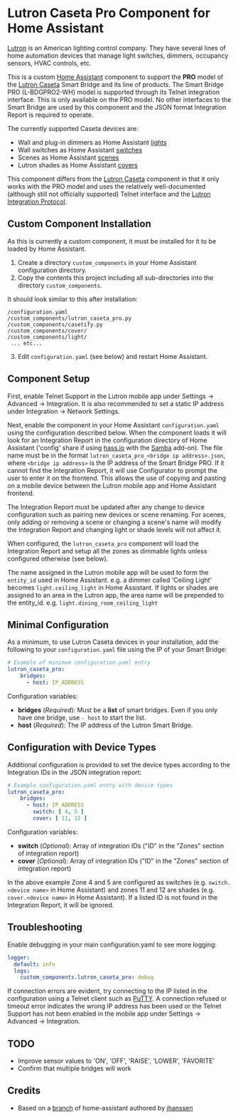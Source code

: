 # Lutron Caseta Pro Component for Home Assistant

[Lutron](http://www.lutron.com/) is an American lighting control company. They have several lines of home automation devices that manage light switches, dimmers, occupancy sensors, HVAC controls, etc.

This is a custom [Home Assistant](https://home-assistant.io/) component to support the **PRO** model of the [Lutron Caseta](http://www.casetawireless.com) Smart Bridge and its line of products. The Smart Bridge PRO (L-BDGPRO2-WH) model is supported through its Telnet integration interface. This is only available on the PRO model. No other interfaces to the Smart Bridge are used by this component and the JSON format Integration Report is required to operate.

The currently supported Caseta devices are:

- Wall and plug-in dimmers as Home Assistant [lights](https://home-assistant.io/components/light/)
- Wall switches as Home Assistant [switches](https://home-assistant.io/components/switch/)
- Scenes as Home Assistant [scenes](https://home-assistant.io/components/scene/)
- Lutron shades as Home Assistant [covers](https://home-assistant.io/components/cover/)

This component differs from the [Lutron Caseta](https://home-assistant.io/components/lutron_caseta/) component in that it only works with the PRO model and uses the relatively well-documented (although still not officially supported) Telnet interface and the [Lutron Integration Protocol](http://www.lutron.com/TechnicalDocumentLibrary/040249.pdf).

## Custom Component Installation
As this is currently a custom component, it must be installed for it to be loaded by Home Assistant.

1. Create a directory `custom_components` in your Home Assistant configuration directory.
1. Copy the contents this project including all sub-directories into the directory `custom_components`.

It should look similar to this after installation:
```
/configuration.yaml
/custom_components/lutron_caseta_pro.py
/custom_components/casetify.py
/custom_components/cover/
/custom_components/light/
 ... etc...
```
3. Edit `configuration.yaml` (see below) and restart Home Assistant.

## Component Setup

First, enable Telnet Support in the Lutron mobile app under Settings -> Advanced -> Integration. It is also recommended to set a static IP address under Integration -> Network Settings.

Next, enable the component in your Home Assistant `configuration.yaml` using the configuration described below. When the component loads it will look for an Integration Report in the configuration directory of Home Assistant ('config' share if using [hass.io](https://home-assistant.io/hassio/) with the [Samba](https://home-assistant.io/addons/samba/) add-on). The file name must be in the format `lutron_caseta_pro_<bridge ip address>.json`, where `<bridge ip address>` is the IP address of the Smart Bridge PRO. If it cannot find the Integration Report, it will use Configurator to prompt the user to enter it on the frontend. This allows the use of copying and pasting on a mobile device between the Lutron mobile app and Home Assistant frontend.

The Integration Report must be updated after any change to device configuration such as pairing new devices or scene renaming. For scenes, only adding or removing a scene or changing a scene's name will modify the Integration Report and changing light or shade levels will not affect it.

When configured, the `lutron_caseta_pro` component will load the Integration Report and setup all the zones as dimmable lights unless configured otherwise (see below).

The name assigned in the Lutron mobile app will be used to form the `entity_id` used in Home Assistant. e.g. a dimmer called 'Ceiling Light' becomes `light.ceiling_light` in Home Assistant. If lights or shades are assigned to an area in the Lutron app, the area name will be prepended to the entity_id. e.g. `light.dining_room_ceiling_light`

## Minimal Configuration

As a minimum, to use Lutron Caseta devices in your installation, add the following to your `configuration.yaml` file using the IP of your Smart Bridge:

```yaml
# Example of minimum configuration.yaml entry
lutron_caseta_pro:
    bridges:
      - host: IP_ADDRESS
```

Configuration variables:

- **bridges** (*Required*): Must be a **list** of smart bridges. Even if you only have one bridge, use `- host` to start the list.
- **host** (*Required*): The IP address of the Lutron Smart Bridge.


## Configuration with Device Types

Additional configuration is provided to set the device types according to the Integration IDs in the JSON integration report:

```yaml
# Example configuration.yaml entry with device types
lutron_caseta_pro:
    bridges:
      - host: IP_ADDRESS
        switch: [ 4, 5 ]
        cover: [ 11, 12 ]
```

Configuration variables:

- **switch** (*Optional*): Array of integration IDs ("ID" in the "Zones" section of integration report)
- **cover** (*Optional*): Array of integration IDs ("ID" in the "Zones" section of integration report)

In the above example Zone 4 and 5 are configured as switches (e.g. `switch.<device name>` in Home Assistant) and zones 11 and 12 are shades (e.g. `cover.<device name>` in Home Assistant). If a listed ID is not found in the Integration Report, it will be ignored.

## Troubleshooting

Enable debugging in your main configuration.yaml to see more logging:

```yaml
logger:
  default: info
  logs:
    custom_components.lutron_caseta_pro: debug
```

If connection errors are evident, try connecting to the IP listed in the configuration using a Telnet client such as [PuTTY](https://www.chiark.greenend.org.uk/~sgtatham/putty/latest.html). A connection refused or timeout error indicates the wrong IP address has been used or the Telnet Support has not been enabled in the mobile app under Settings -> Advanced -> Integration.

## TODO

* Improve sensor values to 'ON', 'OFF', 'RAISE', 'LOWER', 'FAVORITE'
* Confirm that multiple bridges will work

## Credits

* Based on a [branch](https://github.com/jhanssen/home-assistant/tree/caseta-0.40) of home-assistant authored by [jhanssen](https://github.com/jhanssen/)
